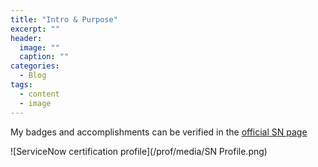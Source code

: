 ```yaml
---
title: "Intro & Purpose"
excerpt: ""
header:
  image: ""
  caption: ""
categories:
  - Blog
tags:
  - content
  - image
---
```


My badges and accomplishments can be verified in the [official SN page](https://tinyurl.com/miguelgglez)

![ServiceNow certification profile](/prof/media/SN Profile.png)

